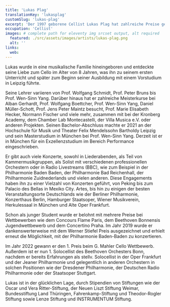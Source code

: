 ```yaml
---
title: 'Lukas Plag'
translationKey: 'lukasplag'
customSlug: 'lukas-plag'
excerpt: 'Der 1997 geborene Cellist Lukas Plag hat zahlreiche Preise gewonnen und ist als Solist in verschiedenen Orchestern aufgetreten.'
occupation: 'Cellist'
images: # complete path for eleventy img srcset output, alt required
  featured: ./src/assets/images/artists/lukas-plag.png
  alt: ''
links:
  web:
---
```


Lukas wurde in eine musikalische Familie hineingeboren und entdeckte seine Liebe zum Cello im Alter von 8 Jahren, was ihn zu seinem ersten Unterricht und später zum Beginn seiner Ausbildung mit einem Vorstudium in Leipzig führte.

Seine Lehrer variieren von Prof. Wolfgang Schmidt, Prof. Peter Bruns bis Prof. Wen-Sinn Yang. Darüber hinaus hat er zahlreiche Meisterkurse bei Alban Gerhardt, Prof. Wolfgang Boettcher, Prof. Wen-Sinn Yang, Daniel Müller-Schott, Prof. Jens Peter Maintz besucht, Prof. Marie Elisabeth Hecker, Normann Fischer und viele mehr, zusammen mit bei der Kronberg Academy, dem Chamber Lab Montecastelli, der Villa Musica e.V. oder anderen Projekten. Seinen Bachelor-Abschluss machte er 2021 an der Hochschule für Musik und Theater Felix Mendelssohn Bartholdy Leipzig und sein Masterstudium in München bei Prof. Wen-Sinn Yang. Derzeit ist er in München für ein Exzellenzstudium im Bereich Performance eingeschrieben.

Er gibt auch viele Konzerte, sowohl in Liederabenden, als Teil von Kammermusikgruppen, als Solist mit verschiedenen professionellen Orchestern oder in Radio Livestreams (BBC), wie zum Beispiel in der Philharmonie Baden Baden, der Philharmonie Bad Reichenhall, der Philharmonie Zuidnederlands und vielen anderen. Diese Engagements haben ihn zu einer Vielzahl von Konzerten geführt, von Peking bis zum Palacio des Bellas in Mexiko City. Artes, bis hin zu einigen der besten Veranstaltungsorte Deutschlands wie der Berliner Philharmonie, Konzerthaus Berlin, Hamburger Staatsoper, Wiener Musikverein, Herkulessaal in München und Alte Oper Frankfurt.

Schon als junger Student wurde er belohnt mit mehrere Preise bei Wettbewerben wie dem Concours Flame Paris, dem Beethoven Bonnensis Jugendwettbewerb und dem Concertino Praha. Im Jahr 2019 wurde er dankenswerterweise mit dem Werner Stiefel Preis ausgezeichnet und erhielt erneut die Möglichkeit, mit der Philharmonie Baden-Baden zu konzertieren.

Im Jahr 2022 gewann er den 1. Preis beim G. Mahler Cello Wettbewerb. Außerdem ist er nun 1. Solocellist des Beethoven Orchesters Bonn, nachdem er bereits Erfahrungen als stellv. Solocellist in der Oper Frankfurt und der Jeaner Philharmonie und gelegentlich in anderen Orchestern in solchen Positionen wie der Dresdener Philharmonie, der Deutschen Radio Philharmonie oder der Staatsoper Stuttgart.

Lukas ist in der glücklichen Lage, durch Stipendien von Stiftungen wie der Oscar und Vera Ritter-Stiftung, der Neuen Liszt Stiftung Weimar, Bundesstiftung Land Thüringen, Fahrenkamp-Stiftung und Theodor-Rogler Stiftung sowie Lenze Stiftung und INSTRUMENTUM Stiftung.
